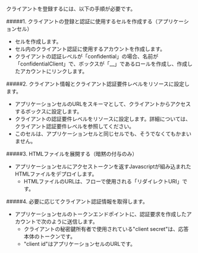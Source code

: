 クライアントを登録するには、以下の手順が必要です。

#####1. クライアントの登録と認証に使用するセルを作成する（アプリケーションセル）
* セルを作成します。
* セル内のクライアント認証に使用するアカウントを作成します。
* クライアントの認証レベルが「confidential」の場合、名前が「confidentialClient」で、ボックスが「\_\_」であるロールを作成し、作成したアカウントにリンクします。

#####2. クライアント情報とクライアント認証要件レベルをリソースに設定します。
* アプリケーションセルのURLをスキーマとして、クライアントからアクセスするボックスに設定します。
* クライアントの認証要件レベルをリソースに設定します。詳細については、クライアント認証要件レベルを参照してください。
* このセルは、アプリケーションセルと同じセルでも、そうでなくてもかまいません。

#####3. HTMLファイルを展開する（暗黙の付与のみ）
* アプリケーションセルにアクセストークンを返すJavascriptが組み込まれたHTMLファイルをデプロイします。
  * HTMLファイルのURLは、フローで使用される「リダイレクトURI」です。

#####4. 必要に応じてクライアント認証情報を取得します。
* アプリケーションセルのトークンエンドポイントに、認証要求を作成したアカウントで次のように送信します。
  * クライアントの秘密鍵所有者で使用されている"client secret"は、応答本体のトークンです。
  * "client id"はアプリケーションセルのURLです。

